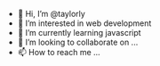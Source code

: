 - 👋 Hi, I’m @taylorly
- 👀 I’m interested in web development
- 🌱 I’m currently learning javascript
- 💞️ I’m looking to collaborate on ...
- 📫 How to reach me ...

<!---
taylorly/taylorly is a ✨ special ✨ repository because its `README.md` (this file) appears on your GitHub profile.
You can click the Preview link to take a look at your changes.
--->
